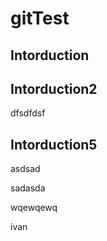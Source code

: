 # gitTest

## Intorduction 

## Intorduction2
dfsdfdsf
## Intorduction5
asdsad

sadasda


wqewqewq


ivan